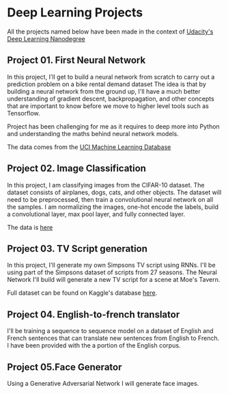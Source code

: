 
Deep Learning Projects
======================

All the projects named below have been made in the context of [Udacity's Deep Learning Nanodegree](https://www.udacity.com/course/deep-learning-nanodegree-foundation--nd101)

Project 01. First Neural Network
--------------------------------

In this project, I'll get to build a neural network from scratch to carry out a prediction problem on a bike rental demand dataset The idea is that by building a neural network from the ground up, I'll have a much better understanding of gradient descent, backpropagation, and other concepts that are important to know before we move to higher level tools such as Tensorflow.

Project has been challenging for me as it requires to deep more into Python and understanding the maths behind neural network models.

The data comes from the [UCI Machine Learning Database](https://archive.ics.uci.edu/ml/datasets/Bike+Sharing+Dataset)

Project 02. Image Classification
--------------------------------

In this project, I am classifying images from the CIFAR-10 dataset. The dataset consists of airplanes, dogs, cats, and other objects. The dataset will need to be preprocessed, then train a convolutional neural network on all the samples. I am normalizing the images, one-hot encode the labels, build a convolutional layer, max pool layer, and fully connected layer.

The data is [here](https://www.cs.toronto.edu/~kriz/cifar.html)

Project 03. TV Script generation
--------------------------------

In this project, I'll generate my own Simpsons TV script using RNNs. I'll be using part of the Simpsons dataset of scripts from 27 seasons. The Neural Network I'll build will generate a new TV script for a scene at Moe's Tavern.

Full dataset can be found on Kaggle's database [here](https://www.kaggle.com/wcukierski/the-simpsons-by-the-data).

Project 04. English-to-french translator
----------------------------------------

I'll be training a sequence to sequence model on a dataset of English and French sentences that can translate new sentences from English to French. I have been provided with the a portion of the English corpus.

Project 05.Face Generator
-------------------------

Using a Generative Adversarial Network I will generate face images.
